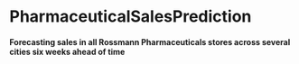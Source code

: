 # PharmaceuticalSalesPrediction
#### Forecasting sales in all Rossmann Pharmaceuticals stores across several cities six weeks ahead of time
